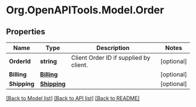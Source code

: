 # Org.OpenAPITools.Model.Order
## Properties

Name | Type | Description | Notes
------------ | ------------- | ------------- | -------------
**OrderId** | **string** | Client Order ID if supplied by client. | [optional] 
**Billing** | [**Billing**](Billing.md) |  | [optional] 
**Shipping** | [**Shipping**](Shipping.md) |  | [optional] 

[[Back to Model list]](../README.md#documentation-for-models) [[Back to API list]](../README.md#documentation-for-api-endpoints) [[Back to README]](../README.md)


